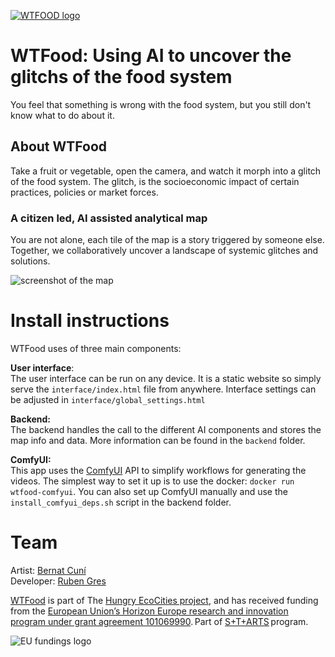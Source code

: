 [![WTFOOD logo](images/wtfood.png)](https://wtfood.eu)

# WTFood: Using AI to uncover the glitchs of the food system 

You feel that something is wrong with the food system, but you still don't know what to do about it.  

## About WTFood

Take a fruit or vegetable, open the camera, and watch it morph into a glitch of the food system. The glitch, is the socioeconomic impact of certain practices, policies or market forces.

### A citizen led, AI assisted analytical map
You are not alone, each tile of the map is a story triggered by someone else. Together, we collaboratively uncover a landscape of systemic glitches and solutions.

![screenshot of the map](images/ascz6k.jpg)

# Install instructions

WTFood uses of three main components:

**User interface**:  
The user interface can be run on any device. It is a static website so simply serve the `interface/index.html` file from anywhere. Interface settings can be adjusted in `interface/global_settings.html`

**Backend:**  
The backend handles the call to the different AI components and stores the map info and data. More information can be found in the `backend` folder.

**ComfyUI:**  
This app uses the [ComfyUI](https://github.com/comfyanonymous/ComfyUI) API to simplify workflows for generating the videos. The simplest way to set it up is to use the docker: `docker run wtfood-comfyui`. You can also set up ComfyUI manually and use the `install_comfyui_deps.sh` script in the backend folder.

# Team

Artist: [Bernat Cuní](https://www.cunicode.com/bernat-cuni)  
Developer: [Ruben Gres](https://rubengr.es)

[WTFood](https://wtfood.eu) is part of The [Hungry EcoCities project](https://starts.eu/hungryecocities/), and has received funding from the [European Union’s Horizon Europe research and innovation program under grant agreement 101069990](https://cordis.europa.eu/project/id/101069990). Part of [S+T+ARTS](https://starts.eu/) program.

![EU fundings logo](images/eu_fundings.png)